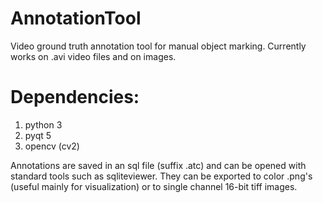 # AnnotationTool
Video ground truth annotation tool for manual object marking.
Currently works on .avi video files and on images.

# Dependencies:
1. python 3
2. pyqt 5
3. opencv (cv2)

Annotations are saved in an sql file (suffix .atc) and can be opened with standard tools such as sqliteviewer.
They can be exported to color .png's (useful mainly for visualization) or to single channel 16-bit tiff images.